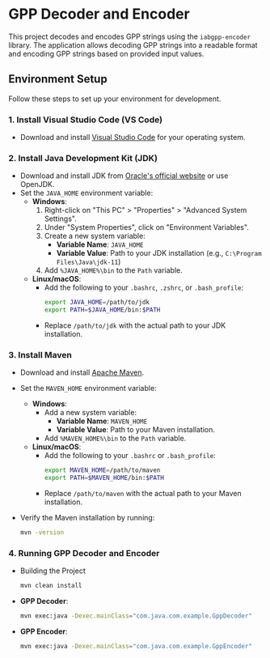 # GPP Decoder and Encoder

This project decodes and encodes GPP strings using the `iabgpp-encoder` library. The application allows decoding GPP strings into a readable format and encoding GPP strings based on provided input values.

## Environment Setup

Follow these steps to set up your environment for development.

### 1. Install Visual Studio Code (VS Code)
- Download and install [Visual Studio Code](https://code.visualstudio.com/) for your operating system.

### 2. Install Java Development Kit (JDK)
- Download and install JDK from [Oracle's official website](https://www.oracle.com/java/technologies/javase-jdk11-downloads.html) or use OpenJDK.
- Set the `JAVA_HOME` environment variable:
  - **Windows**:
    1. Right-click on "This PC" > "Properties" > "Advanced System Settings".
    2. Under "System Properties", click on "Environment Variables".
    3. Create a new system variable:
       - **Variable Name**: `JAVA_HOME`
       - **Variable Value**: Path to your JDK installation (e.g., `C:\Program Files\Java\jdk-11`)
    4. Add `%JAVA_HOME%\bin` to the `Path` variable.
  - **Linux/macOS**:
    - Add the following to your `.bashrc`, `.zshrc`, or `.bash_profile`:
      ```bash
      export JAVA_HOME=/path/to/jdk
      export PATH=$JAVA_HOME/bin:$PATH
      ```
    - Replace `/path/to/jdk` with the actual path to your JDK installation.

### 3. Install Maven
- Download and install [Apache Maven](https://maven.apache.org/download.cgi).
- Set the `MAVEN_HOME` environment variable:
  - **Windows**:
    - Add a new system variable:
      - **Variable Name**: `MAVEN_HOME`
      - **Variable Value**: Path to your Maven installation.
    - Add `%MAVEN_HOME%\bin` to the `Path` variable.
  - **Linux/macOS**:
    - Add the following to your `.bashrc` or `.bash_profile`:
      ```bash
      export MAVEN_HOME=/path/to/maven
      export PATH=$MAVEN_HOME/bin:$PATH
      ```
    - Replace `/path/to/maven` with the actual path to your Maven installation.

- Verify the Maven installation by running:
  ```bash
  mvn -version

### 4. Running GPP Decoder and Encoder
- Building the Project
  ```bash
  mvn clean install
  
- **GPP Decoder**:
  ```bash
  mvn exec:java -Dexec.mainClass="com.java.com.example.GppDecoder"

- **GPP Encoder**:
  ```bash
  mvn exec:java -Dexec.mainClass="com.java.com.example.GppEncoder"